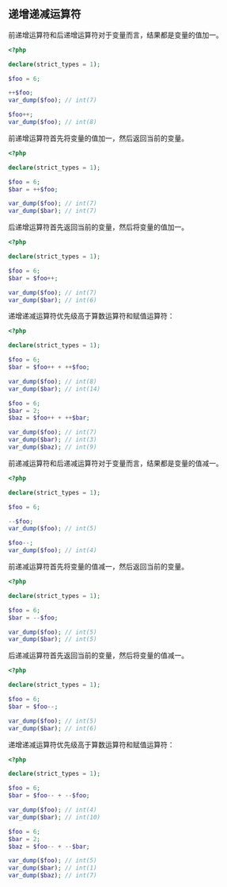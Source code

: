 ## 递增递减运算符

前递增运算符和后递增运算符对于变量而言，结果都是变量的值加一。

```php
<?php

declare(strict_types = 1);

$foo = 6;

++$foo;
var_dump($foo); // int(7)

$foo++;
var_dump($foo); // int(8)

```

前递增运算符首先将变量的值加一，然后返回当前的变量。

```php
<?php

declare(strict_types = 1);

$foo = 6;
$bar = ++$foo;

var_dump($foo); // int(7)
var_dump($bar); // int(7)

```

后递增运算符首先返回当前的变量，然后将变量的值加一。

```php
<?php

declare(strict_types = 1);

$foo = 6;
$bar = $foo++;

var_dump($foo); // int(7)
var_dump($bar); // int(6)

```

递增递减运算符优先级高于算数运算符和赋值运算符：

```php
<?php

declare(strict_types = 1);

$foo = 6;
$bar = $foo++ + ++$foo;

var_dump($foo); // int(8)
var_dump($bar); // int(14)

$foo = 6;
$bar = 2;
$baz = $foo++ + ++$bar;

var_dump($foo); // int(7)
var_dump($bar); // int(3)
var_dump($baz); // int(9)

```

前递减运算符和后递减运算符对于变量而言，结果都是变量的值减一。

```php
<?php

declare(strict_types = 1);

$foo = 6;

--$foo;
var_dump($foo); // int(5)

$foo--;
var_dump($foo); // int(4)

```

前递减运算符首先将变量的值减一，然后返回当前的变量。

```php
<?php

declare(strict_types = 1);

$foo = 6;
$bar = --$foo;

var_dump($foo); // int(5)
var_dump($bar); // int(5)

```

后递减运算符首先返回当前的变量，然后将变量的值减一。

```php
<?php

declare(strict_types = 1);

$foo = 6;
$bar = $foo--;

var_dump($foo); // int(5)
var_dump($bar); // int(6)

```

递增递减运算符优先级高于算数运算符和赋值运算符：

```php
<?php

declare(strict_types = 1);

$foo = 6;
$bar = $foo-- + --$foo;

var_dump($foo); // int(4)
var_dump($bar); // int(10)

$foo = 6;
$bar = 2;
$baz = $foo-- + --$bar;

var_dump($foo); // int(5)
var_dump($bar); // int(1)
var_dump($baz); // int(7)

```

